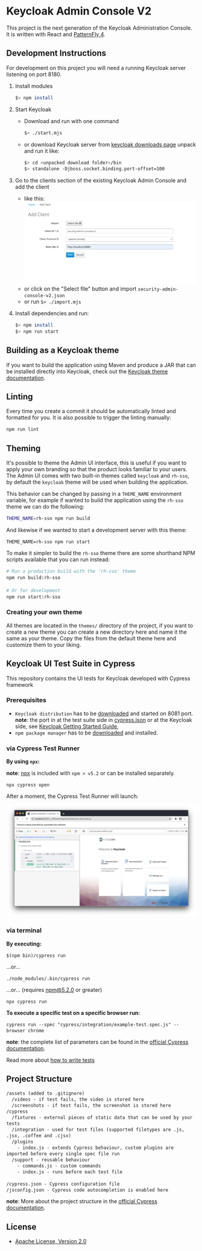 # Keycloak Admin Console V2

This project is the next generation of the Keycloak Administration Console.  It is written with React and [PatternFly 4][1].

## Development Instructions

For development on this project you will need a running Keycloak server listening on port 8180.

1. Install modules

      ```bash
      $> npm install
      ```

1. Start Keycloak
    * Download and run with one command

      ```bash
      $> ./start.mjs
      ```

    * or download Keycloak server from [keycloak downloads page][2] unpack and run it like:

      ```bash
      $> cd <unpacked download folder>/bin
      $> standalone -Djboss.socket.binding.port-offset=100
      ```

1. Go to the clients section of the existing Keycloak Admin Console and add the client
    * like this:
    ![realm settings](images/realm-settings.png "Realm Settings")
    * or click on the "Select file" button and import `security-admin-console-v2.json`
    * or run `$> ./import.mjs`

1. Install dependencies and run:

      ```bash
      $> npm install
      $> npm run start
      ```

## Building as a Keycloak theme

If you want to build the application using Maven and produce a JAR that can be installed directly into Keycloak, check out the [Keycloak theme documentation](./keycloak-theme/README.md).

## Linting

Every time you create a commit it should be automatically linted and formatted for you. It is also possible to trigger the linting manually:

```bash
npm run lint
```

## Theming

It's possible to theme the Admin UI interface, this is useful if you want to apply your own branding so that the product looks familiar to your users. The Admin UI comes with two built-in themes called `keycloak` and `rh-sso`, by default the `keycloak` theme will be used when building the application.

This behavior can be changed by passing in a `THEME_NAME` environment variable, for example if wanted to build the application using the `rh-sso` theme we can do the following:

```bash
THEME_NAME=rh-sso npm run build
```

And likewise if we wanted to start a development server with this theme:

```
THEME_NAME=rh-sso npm run start
```

To make it simpler to build the `rh-sso` theme there are some shorthand NPM scripts available that you can run instead:

```bash
# Run a production build with the 'rh-sso' theme
npm run build:rh-sso

# Or for development
npm run start:rh-sso 
```

### Creating your own theme

All themes are located in the `themes/` directory of the project, if you want to create a new theme you can create a new directory here and name it the same as your theme. Copy the files from the default theme here and customize them to your liking.

## Keycloak UI Test Suite in Cypress

This repository contains the UI tests for Keycloak developed with Cypress framework

### Prerequisites

* `Keycloak distribution` has to be [downloaded](https://www.keycloak.org/downloads) and started on 8081 port.  
**note**: the port in at the test suite side in [cypress.json](cypress.json) or at the Keycloak side, see [Keycloak Getting Started Guide](https://www.keycloak.org/docs/latest/getting_started/#starting-the-keycloak-server),
* `npm package manager` has to be [downloaded](https://nodejs.org/en/download/) and installed.

### via Cypress Test Runner

**By using `npx`:**

**note**: [npx](https://www.npmjs.com/package/npx) is included with `npm > v5.2` or can be installed separately.

```shell
npx cypress open
```

After a moment, the Cypress Test Runner will launch:

 ![test_runner](images/cypress-test-runner.png)

### via terminal

**By executing:**

```shell
$(npm bin)/cypress run
```

...or...

```shell
./node_modules/.bin/cypress run
```

...or... (requires npm@5.2.0 or greater)

```shell
npx cypress run
```

**To execute a specific test on a specific browser run:**

```shell
cypress run --spec "cypress/integration/example-test.spec.js" --browser chrome
```

**note**: the complete list of parameters can be found in the [official Cypress documentation](https://docs.cypress.io/guides/guides/command-line.html#Commands).

Read more about [how to write tests](./cypress/WRITING_TESTS.md)

## Project Structure

```text
/assets (added to .gitignore)
  /videos - if test fails, the video is stored here
  /screenshots - if test fails, the screenshot is stored here
/cypress
  /fixtures - external pieces of static data that can be used by your tests
  /integration - used for test files (supported filetypes are .js, .jsx, .coffee and .cjsx)
  /plugins
    - index.js - extends Cypress behaviour, custom plugins are imported before every single spec file run
  /support - reusable behaviour
    - commands.js - custom commands
    - index.js - runs before each test file

/cypress.json - Cypress configuration file
/jsconfig.json - Cypress code autocompletion is enabled here
```

**note**: More about the project structure in the [official Cypress documentation](https://docs.cypress.io/guides/core-concepts/writing-and-organizing-tests.html#Folder-Structure).

## License

* [Apache License, Version 2.0](https://www.apache.org/licenses/LICENSE-2.0)

[1]: https://www.patternfly.org/v4/
[2]: https://www.keycloak.org/downloads
